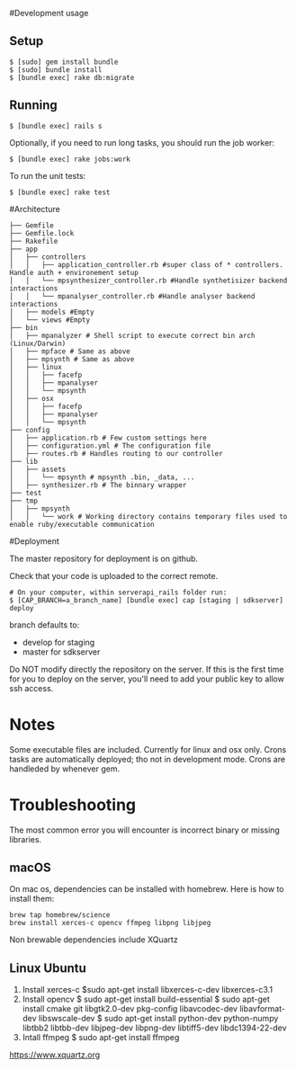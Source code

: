 #Development usage
## Setup
	$ [sudo] gem install bundle
	$ [sudo] bundle install
    $ [bundle exec] rake db:migrate
## Running

	$ [bundle exec] rails s

Optionally, if you need to run long tasks, you should run the job worker:

    $ [bundle exec] rake jobs:work

To run the unit tests:

    $ [bundle exec] rake test


#Architecture

	├── Gemfile
	├── Gemfile.lock
	├── Rakefile
	├── app
	│   ├── controllers
	│   │   ├── application_controller.rb #super class of * controllers. Handle auth + environement setup
	│   │   └── mpsynthesizer_controller.rb #Handle synthetisizer backend interactions
	│   │   └── mpanalyser_controller.rb #Handle analyser backend interactions
	│   ├── models #Empty
	│   └── views #Empty
	├── bin
    │   ├── mpanalyzer # Shell script to execute correct bin arch (Linux/Darwin)
    │   ├── mpface # Same as above
    │   ├── mpsynth # Same as above
	│   ├── linux
	│   │   ├── facefp
	│   │   ├── mpanalyser
	│   │   └── mpsynth
	│   ├── osx
	│   │   ├── facefp
	│   │   ├── mpanalyser
	│   │   └── mpsynth
	├── config
	│   ├── application.rb # Few custom settings here
	│   ├── configuration.yml # The configuration file
	│   ├── routes.rb # Handles routing to our controller
	├── lib
	│   ├── assets
	│   │   └── mpsynth # mpsynth .bin, _data, ...
	│   ├── synthesizer.rb # The binnary wrapper
	├── test
	├── tmp
	│   ├── mpsynth
	│   │   └── work # Working directory contains temporary files used to enable ruby/executable communication

#Deployment

The master repository for deployment is on github.

Check that your code is uploaded to the correct remote.


    # On your computer, within serverapi_rails folder run:
    $ [CAP_BRANCH=a_branch_name] [bundle exec] cap [staging | sdkserver] deploy

branch defaults to:

- develop for staging
- master for sdkserver

Do NOT modify directly the repository on the server.
If this is the first time for you to deploy on the server, you'll need to add your public key to allow ssh access.


# Notes

Some executable files are included. Currently for linux and osx only.
Crons tasks are automatically deployed; tho not in development mode.
Crons are handleded by whenever gem.

# Troubleshooting

The most common error you will encounter is incorrect binary or missing libraries.

## macOS
On mac os, dependencies can be installed with homebrew.
Here is how to install them:

    brew tap homebrew/science
    brew install xerces-c opencv ffmpeg libpng libjpeg

Non brewable dependencies include XQuartz


## Linux Ubuntu

1. Install xerces-c
$sudo apt-get install libxerces-c-dev libxerces-c3.1
2. Install opencv 
$ sudo apt-get install build-essential
$ sudo apt-get install cmake git libgtk2.0-dev pkg-config libavcodec-dev libavformat-dev libswscale-dev
$ sudo apt-get install python-dev python-numpy libtbb2 libtbb-dev libjpeg-dev libpng-dev libtiff5-dev libdc1394-22-dev
3. Intall ffmpeg
$ sudo apt-get install ffmpeg

https://www.xquartz.org
